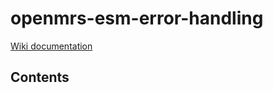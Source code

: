 # openmrs-esm-error-handling

[Wiki documentation](https://wiki.openmrs.org/display/projects/openmrs-esm-error-handling)

## Contents

<!-- toc -->



<!-- tocstop -->















